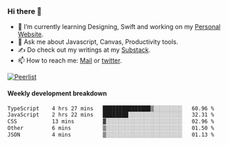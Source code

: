 ### Hi there 👋

- 🌱 I’m currently learning Designing, Swift and working on my [Personal Website](https://kvaishak.com/).
- 💬 Ask me about Javascript, Canvas,  Productivity tools. 
- :writing_hand: Do check out my writings at my [Substack](https://kvaishak.substack.com/).
- 📫 How to reach me: [Mail](mailto:vaishak.kaippanchery@gmail.com) or [twitter](https://twitter.com/kvaishack).

[![Peerlist](https://github-readme-badge.peerlist.io/api/vaishak)](https://peerlist.io/vaishak)

#### Weekly development breakdown

<!--START_SECTION:waka-->

```txt
TypeScript    4 hrs 27 mins   ███████████████▒░░░░░░░░░   60.96 %
JavaScript    2 hrs 22 mins   ████████░░░░░░░░░░░░░░░░░   32.31 %
CSS           13 mins         ▓░░░░░░░░░░░░░░░░░░░░░░░░   02.96 %
Other         6 mins          ▒░░░░░░░░░░░░░░░░░░░░░░░░   01.50 %
JSON          4 mins          ▒░░░░░░░░░░░░░░░░░░░░░░░░   01.13 %
```

<!--END_SECTION:waka-->

